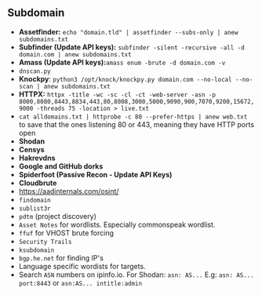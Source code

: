 ## Subdomain
- **Assetfinder:** `echo "domain.tld" | assetfinder --subs-only | anew subdomains.txt`
- **Subfinder (Update API keys):** `subfinder -silent -recursive -all -d domain.com | anew subdomains.txt`
- **Amass  (Update API keys):**`amass enum -brute -d domain.com -v`
- `dnscan.py`
- **Knockpy**: `python3 /opt/knock/knockpy.py domain.com --no-local --no-scan | anew subdomains.txt`
- **HTTPX:** `httpx -title -wc -sc -cl -ct -web-server -asn -p 8000,8080,8443,8834,443,80,8008,3000,5000,9090,900,7070,9200,15672,9000 -threads 75 -location > live.txt`
- `cat alldomains.txt | httprobe -c 80 --prefer-https | anew web.txt` to save that the ones listening 80 or 443, meaning they have HTTP ports open 
- **Shodan**
- **Censys**
- **Hakrevdns**
- **Google and GitHub dorks**
- **Spiderfoot (Passive Recon - Update API Keys)**
- **Cloudbrute**
- https://aadinternals.com/osint/
- `findomain`
- `sublist3r`
- `pdtm` (project discovery)
- `Asset Notes` for wordlists. Especially commonspeak wordlist.
- `ffuf` for VHOST brute forcing
- `Security Trails`
- `ksubdomain`
- `bgp.he.net` for finding IP's
- Language specific wordists for  targets.
- Search `ASN` numbers on ipinfo.io. For Shodan: `asn: AS...` E.g: `asn: AS... port:8443` or `asn:AS... intitle:admin` 
